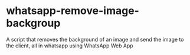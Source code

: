 # whatsapp-remove-image-backgroup
A script that removes the background of an image and send the image to the client, all in whatsapp using WhatsApp Web App

